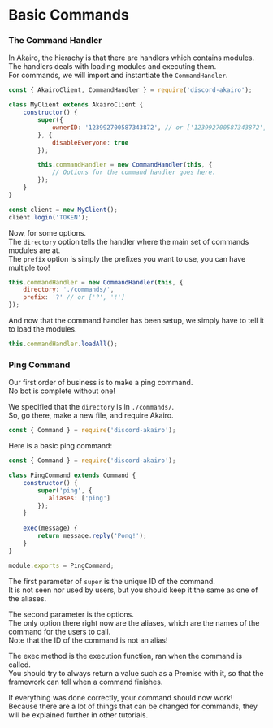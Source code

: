 # Basic Commands

### The Command Handler

In Akairo, the hierachy is that there are handlers which contains modules.  
The handlers deals with loading modules and executing them.  
For commands, we will import and instantiate the `CommandHandler`.  

```js
const { AkairoClient, CommandHandler } = require('discord-akairo');

class MyClient extends AkairoClient {
    constructor() {
        super({
            ownerID: '123992700587343872', // or ['123992700587343872', '86890631690977280']
        }, {
            disableEveryone: true
        });

        this.commandHandler = new CommandHandler(this, {
            // Options for the command handler goes here.
        });
    }
}

const client = new MyClient();
client.login('TOKEN');
```

Now, for some options.  
The `directory` option tells the handler where the main set of commands modules are at.  
The `prefix` option is simply the prefixes you want to use, you can have multiple too!  

```js
this.commandHandler = new CommandHandler(this, {
    directory: './commands/',
    prefix: '?' // or ['?', '!']
});
```

And now that the command handler has been setup, we simply have to tell it to load the modules.  

```js
this.commandHandler.loadAll();
```

### Ping Command

Our first order of business is to make a ping command.  
No bot is complete without one!  

We specified that the `directory` is in `./commands/`.  
So, go there, make a new file, and require Akairo.  

```js
const { Command } = require('discord-akairo');
```

Here is a basic ping command:  

```js
const { Command } = require('discord-akairo');

class PingCommand extends Command {
    constructor() {
        super('ping', {
           aliases: ['ping'] 
        });
    }
    
    exec(message) {
        return message.reply('Pong!');
    }
}

module.exports = PingCommand;
```

The first parameter of `super` is the unique ID of the command.  
It is not seen nor used by users, but you should keep it the same as one of the aliases.  

The second parameter is the options.  
The only option there right now are the aliases, which are the names of the command for the users to call.  
Note that the ID of the command is not an alias!  

The exec method is the execution function, ran when the command is called.  
You should try to always return a value such as a Promise with it, so that the framework can tell when a command finishes.  

If everything was done correctly, your command should now work!  
Because there are a lot of things that can be changed for commands, they will be explained further in other tutorials.  
